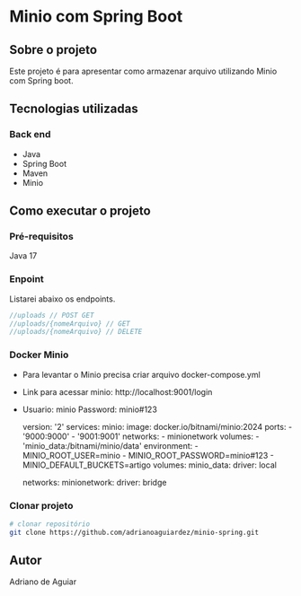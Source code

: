 # Minio com Spring Boot

## Sobre o projeto
Este projeto é para apresentar como armazenar arquivo utilizando Minio com Spring boot. 

## Tecnologias utilizadas
### Back end
- Java
- Spring Boot
- Maven
- Minio

## Como executar o projeto

### Pré-requisitos
Java 17

### Enpoint
Listarei abaixo os endpoints.

```java
//uploads // POST GET
//uploads/{nomeArquivo} // GET
//uploads/{nomeArquivo} // DELETE 
```

### Docker Minio
-  Para levantar o Minio precisa criar arquivo docker-compose.yml
-  Link para acessar minio: http://localhost:9001/login
-  Usuario: minio   Password: minio#123

    
    version: '2'
    services:
      minio:
        image: docker.io/bitnami/minio:2024
        ports:
          - '9000:9000'
          - '9001:9001'
        networks:
          - minionetwork
        volumes:
          - 'minio_data:/bitnami/minio/data'
        environment:
          - MINIO_ROOT_USER=minio
          - MINIO_ROOT_PASSWORD=minio#123
          - MINIO_DEFAULT_BUCKETS=artigo
    volumes:
      minio_data:
        driver: local
        
    networks:
      minionetwork:
        driver: bridge
    

### Clonar projeto
```bash
# clonar repositório
git clone https://github.com/adrianoaguiardez/minio-spring.git
```

## Autor

Adriano de Aguiar
